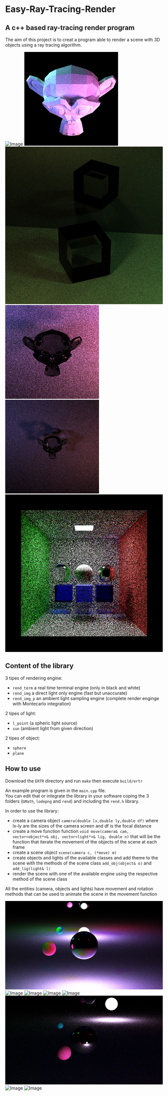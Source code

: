 # Easy-Ray-Tracing-Render

## A c++ based ray-tracing render program

The aim of this project is to creat a program able to render a scene with 3D objects using a ray tracing algorithm.

![Image](Images/image_p_24.000000.png)
![Image](Images/image_p_25.000000.png)
![Image](Images/image_p_26.000000.png)
![Image](Images/image_p_27.000000.png)
![Image](Images/image_p_28.000000.png)
![Image](Images/image_p_29.000000.png)

## Content of the library

3 tipes of rendering engine:

* `rend_term` a real time terminal engine (only in black and white)
* `rend_img` a direct light only engine (fast but unaccurate)
* `rend_img_p` an ambient light sampling engine (complete render enginge with Montecarlo integration)

2 tipes of light:

* `l_point` (a spheric light source)
* `sun` (ambient light from given direction)

2 tipes of object:

* `sphere`
* `plane`

## How to use

Download the `ERTR` directory and run `make` then execute `build/ertr`

An example program is given in the `main.cpp` file.\
You can edit that or integrate the library in your software coping the 3 folders (`GMath`, `lodepng` and `rend`) and including the `rend.h` library.

In order to use the library:

* create a camera object `camera(double lx,double ly,double df)` where lx-ly are the sizes of the camera screen and df is the focal distance
* create a move function function `void move(camera& cam, vector<object*>& obj, vector<light*>& lig, double n)` that will be the function that iterate the movement of the objects of the scene at each frame
* create a scene object `scene(camera c, (*move) m)`
* create objects and lights of the available classes and add theme to the scene with the methods of the scene class `add_obj(object& o)` and `add_lig(light& l)`
* render the scene with one of the available engine using the respective method of the scene class

All the entities (camera, objects and lights) have movement and rotation methods that can be used to animate the scene in the movement function

![Image](Images/image_p_11.000000.png)
![Image](Images/image_p_12.000000.png)
![Image](Images/image_p_16.000000.png)
![Image](Images/image_p_17.000000.png)
![Image](Images/image_p_18.000000.png)
![Image](Images/image_p_19.000000.png)
![Image](Images/image_p_20.000000.png)
![Image](Images/image_p_21.000000.png)
